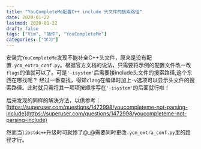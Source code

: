 ```yaml
---
title: "YouCompleteMe配置C++ include 头文件的搜索路径"
date: 2020-01-22
lastmod: 2020-01-22
draft: false
tags: ["Vim", "插件", "YouCompleteMe"]
categories: ["学习"]
---
```


安装完`YouCompleteMe`发现不能补全C++头文件，原来是没有配置`.ycm_extra_conf.py`。根据官方文档的说法，只需要将示例的配置文件改一改`flags`的值就可以了。可是`'-isystem'`后需要接include头文件的搜索路径,这个东西在哪找呢？
经过一番查找，得知`clang`在编译时加上`-v`选项可以显示头文件的搜索路径。此时就只需将其一项项按顺序写在`'-isystem'`的后面就行啦！

后来发现的同样的解决方法，以供参考：[https://superuser.com/questions/1472998/youcompleteme-not-parsing-include](https://superuser.com/questions/1472998/youcompleteme-not-parsing-include)

然而当`libstdc++`升级时可就惨了@\_@需要同时更改`.ycm_extra_conf.py`里的路径才行。
